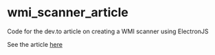 # wmi_scanner_article
Code for the dev.to article on creating a WMI scanner using ElectronJS

See the article [here](https://dev.to/nkratzmeyer/writing-a-simple-wmi-scanner-with-electron-js-2260)
